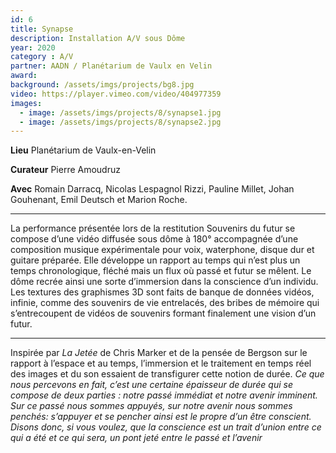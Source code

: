 ```yaml
---
id: 6
title: Synapse
description: Installation A/V sous Dôme
year: 2020
category : A/V
partner: AADN / Planétarium de Vaulx en Velin
award:
background: /assets/imgs/projects/bg8.jpg
video: https://player.vimeo.com/video/404977359
images:
  - image: /assets/imgs/projects/8/synapse1.jpg
  - image: /assets/imgs/projects/8/synapse2.jpg
---
```

**Lieu** Planétarium de Vaulx-en-Velin

**Curateur** Pierre Amoudruz

**Avec** Romain Darracq, Nicolas Lespagnol Rizzi, Pauline Millet, Johan Gouhenant, Emil Deutsch et Marion Roche. 

---

La performance présentée lors de la restitution Souvenirs du futur se compose d’une vidéo diffusée sous dôme à 180° accompagnée d’une composition musique expérimentale pour voix, waterphone, disque dur et guitare préparée.
Elle développe un rapport au temps qui n’est plus un temps chronologique, fléché mais un flux où passé et futur se mêlent. Le dôme recrée ainsi une sorte d’immersion dans la conscience d’un individu.
Les textures des graphismes 3D sont faits de banque de données vidéos, infinie, comme des souvenirs de vie entrelacés, des bribes de mémoire qui s’entrecoupent de vidéos de souvenirs formant finalement une vision d’un futur.

---

Inspirée par *La Jetée* de Chris Marker et de la pensée de Bergson sur le rapport à l’espace et au temps, l’immersion et le traitement en temps réel des images et du son essaient de transfigurer cette notion de durée.
*Ce que nous percevons en fait, c’est une certaine épaisseur de durée qui se compose de deux parties : notre passé immédiat et notre avenir imminent. Sur ce passé nous sommes appuyés, sur notre avenir nous sommes penchés: s’appuyer et se pencher ainsi est le propre d’un être conscient. Disons donc, si vous voulez, que la conscience est un trait d’union entre ce qui a été et ce qui sera, un pont jeté entre le passé et l’avenir*
